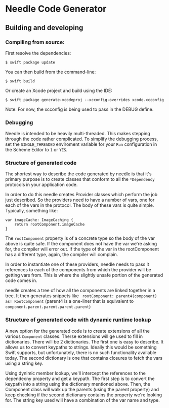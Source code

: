 # Needle Code Generator

## Building and developing

### Compiling from source:

First resolve the dependencies:

```
$ swift package update
```

You can then build from the command-line:

```
$ swift build
```

Or create an Xcode project and build using the IDE:

```
$ swift package generate-xcodeproj --xcconfig-overrides xcode.xcconfig
```
Note: For now, the xcconfig is being used to pass in the DEBUG define.

### Debugging

Needle is intended to be heavily multi-threaded. This makes stepping through the code rather complicated. To simplify the debugging process, set the `SINGLE_THREADED` enviroment variable for your `Run` configuration in the Scheme Editor to `1` or `YES`.

### Structure of generated code 

The shortest way to describe the code generated by needle is that it's primary purpose is to create classes that conform to all the `*Dependency` protocols in your application code.

In order to do this needle creates Provider classes which perform the job just described. So the providers need to have a number of vars, one for each of the vars in the protocol. The body of these vars is quite simple. Typically, something like:
```
var imageCache: ImageCaching {
    return rootComponent.imageCache
}
```
The `rootComponent` property is of a concrete type so the body of the var above is quite safe. If the component does not have the var we're asking for, the compiler will error out. If the type of the var in the rootComponent has a different type, again, the compiler will complain.

In order to instantiate one of these providers, needle needs to pass it references to each of the components from which the provider will be getting vars from. This is where the slightly unsafe portion of the generated code comes in. 

needle creates a tree of how all the components are linked together in a tree. It then generates snippets like ` rootComponent: parent4(component) as! RootComponent` (parent4 is a one-liner that is equivalent to `component.parent.parent.parent.parent`)

### Structure of generated code with dynamic runtime lookup

A new option for the generated code is to create extensions of all the various `Component` classes. Therse extensions will ge used to fill in dictionaries. There will be 2 dictionaries. The first one is easy to describe. It allows us to convert keypaths to strings. Ideally this would be something Swift supports, but unfortunately, there is no such functionality available today. The second dictionary is one that contains closures to fetch the vars using a string key. 

Using dynimic member lookup, we'll intercept the references to the dependecny property and get a keypath. The first step is to convert the keypath into a string using the dictionary mentioned above. Then, the Component class will walk up the parents (using the parent property) and keep checking if the second dictionary contains the property we're looking for. The string key used will have a combination of the var name and type.
